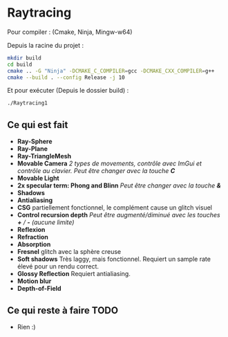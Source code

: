 # Raytracing

Pour compiler : (Cmake, Ninja, Mingw-w64)

Depuis la racine du projet :
```bash
mkdir build
cd build
cmake .. -G "Ninja" -DCMAKE_C_COMPILER=gcc -DCMAKE_CXX_COMPILER=g++
cmake --build . --config Release -j 10
```

Et pour exécuter (Depuis le dossier build) :

````bash
./Raytracing1
````

## Ce qui est fait

- **Ray-Sphere**
- **Ray-Plane**
- **Ray-TriangleMesh**
- **Movable Camera** *2 types de movements, contrôle avec ImGui et contrôle au clavier. Peut être changer avec la touche ***C****
- **Movable Light**
- **2x specular term: Phong and Blinn** *Peut être changer avec la touche ***&****
- **Shadows**
- **Antialiasing**
- **CSG** partiellement fonctionnel, le complément cause un glitch visuel
- **Control recursion depth** *Peut être augmenté/diminué avec les touches ***+*** / ***-*** (aucune limite)*
- **Reflexion**
- **Refraction**
- **Absorption**
- **Fresnel** glitch avec la sphère creuse
- **Soft shadows** Très laggy, mais fonctionnel. Requiert un sample rate élevé pour un rendu correct. 
- **Glossy Reflection** Requiert antialiasing.
- **Motion blur**
- **Depth-of-Field**

## Ce qui reste à faire **TODO**

- Rien :)